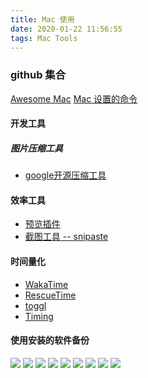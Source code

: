 ```yaml
---
title: Mac 使用
date: 2020-01-22 11:56:55
tags: Mac Tools
---
```

### github 集合
[Awesome Mac](https://github.com/jaywcjlove/awesome-mac)
[Mac 设置的命令](https://github.com/herrbischoff/awesome-macos-command-line)
#### 开发工具
##### 图片压缩工具
* [google开源压缩工具](https://squoosh.app/)
#### 效率工具
* [预览插件](https://github.com/sindresorhus/quick-look-plugins#readme)
* [截图工具 -- snipaste](https://docs.snipaste.com/zh-cn/)

#### 时间量化
* [WakaTime](https://wakatime.com/dashboard)
* [RescueTime](https://www.rescuetime.com/dashboard)
* [toggl](https://www.toggl.com/)
* [Timing](https://timingapp.com/)

#### 使用安装的软件备份
![](Mac-使用/1.jpg)
![](Mac-使用/2.jpg)
![](Mac-使用/3.jpg)
![](Mac-使用/4.jpg)
![](Mac-使用/5.jpg)
![](Mac-使用/6.jpg)
![](Mac-使用/7.jpg)
![](Mac-使用/8.jpg)
![](Mac-使用/9.jpg)